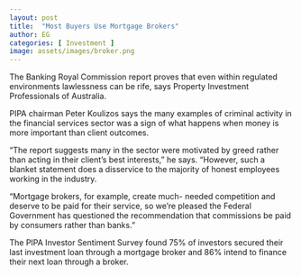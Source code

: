 ```yaml
---
layout: post
title:  "Most Buyers Use Mortgage Brokers"
author: EG
categories: [ Investment ]
image: assets/images/broker.png
---
```

The Banking Royal Commission report proves that
even within regulated environments lawlessness
can be rife, says Property Investment Professionals
of Australia.

PIPA chairman Peter Koulizos says the many
examples of criminal activity in the financial services
sector was a sign of what happens when money is
more important than client outcomes.

“The report suggests many in the sector were
motivated by greed rather than acting in their
client’s best interests,” he says. “However, such a
blanket statement does a disservice to the majority
of honest employees working in the industry.

“Mortgage brokers, for example, create much-
needed competition and deserve to be paid for their
service, so we’re pleased the Federal Government has
questioned the recommendation that commissions
be paid by consumers rather than banks.”

The PIPA Investor Sentiment Survey found 75% of
investors secured their last investment loan through
a mortgage broker and 86% intend to finance their
next loan through a broker.
